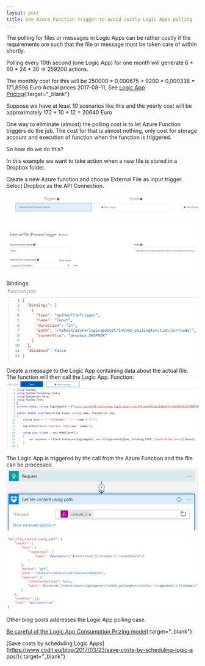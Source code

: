 ```yaml
---
layout: post
title: Use Azure Function trigger to avoid costly Logic Apps polling
---
```


The polling for files or messages in Logic Apps can be rather costly 
if the requirements are such that the file or message must be taken 
care of within shortly.

Polling every 10th second (one Logic App) for one month will generate
6 * 60 * 24 * 30 => 259200 actions. 

The monthly cost for this will be 250000 * 0,000675 + 9200 * 0,000338 = 171,8596 Euro
Actual prices 2017-08-11, See [Logic App Pricing](https://azure.microsoft.com/pricing/details/logic-apps){:target="_blank"}

Suppose we have at least 10 scenarios like this and the yearly cost will be
approximately 172 * 10 * 12 = 20640 Euro

One way to eliminate (almost) the polling cost is to let Azure Function triggers do the job.
The cost for that is almost nothing, only cost for storage account and execution 
of function when the function is triggered.

So how do we do this?

In this example we want to take action when a new file is stored in a Dropbox folder.

Create a new Azure function and choose External File as input trigger. 
Select Dropbox as the API Connection.

![Azure Function Bindings](/images/blog/blog_2017-08-10-function_integrate.png)

Bindings:
![Azure Function Bindings](/images/blog/blog_2017-08-10-function_bindings.png)

Create a message to the Logic App containing data about the actual file.
The function will then call the Logic App.
Function:
![Azure Function Code](/images/blog/blog_2017-08-10-function_code.png)

The Logic App is triggered by the call from the Azure Function and the file can be processed.
![Logic Apps Designer](/images/blog/blog_2017-08-10-logicapps_designer.png)

![Logic Apps Codeview](/images/blog/blog_2017-08-10-logicapps_codeview.png)

Other blog posts addresses the Logic App polling case.

[Be careful of the Logic App Consumption Prizing model](https://peter.intheazuresky.com/2017/02/24/be-careful-of-the-logic-app-consumption-prizing-model/){:target="_blank"}

[Save costs by scheduling Logic Apps](https://www.codit.eu/blog/2017/03/23/save-costs-by-scheduling-logic-a
pps/){:target="_blank"}
